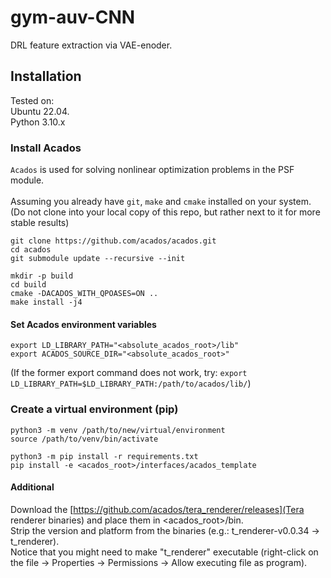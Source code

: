 # gym-auv-CNN
DRL feature extraction via VAE-enoder.

## Installation
Tested on:<br/>
Ubuntu 22.04.<br/>
Python 3.10.x

### Install Acados
``Acados`` is used for solving nonlinear optimization problems in the PSF module. <br/>
<br/>
Assuming you already have ``git``, ``make`` and ``cmake`` installed on your system. <br/>
(Do not clone into your local copy of this repo, but rather next to it for more stable results)
```
git clone https://github.com/acados/acados.git
cd acados
git submodule update --recursive --init
```
```
mkdir -p build
cd build
cmake -DACADOS_WITH_QPOASES=ON ..
make install -j4
```
#### Set Acados environment variables
```
export LD_LIBRARY_PATH="<absolute_acados_root>/lib"
export ACADOS_SOURCE_DIR="<absolute_acados_root>"
```
(If the former export command does not work, try: ``export LD_LIBRARY_PATH=$LD_LIBRARY_PATH:/path/to/acados/lib/``)

### Create a virtual environment (pip)
```
python3 -m venv /path/to/new/virtual/environment
source /path/to/venv/bin/activate
```
```
python3 -m pip install -r requirements.txt
pip install -e <acados_root>/interfaces/acados_template
```

#### Additional 
Download the [https://github.com/acados/tera_renderer/releases](Tera renderer binaries) and place them in <acados_root>/bin.<br/>
Strip the version and platform from the binaries (e.g.: t_renderer-v0.0.34 -> t_renderer). <br/>
Notice that you might need to make "t_renderer" executable (right-click on the file -> Properties -> Permissions -> Allow executing file as program).


